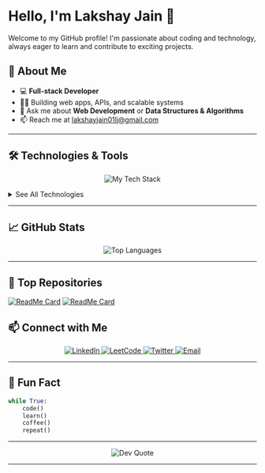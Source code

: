 # Hello, I'm Lakshay Jain 👋

Welcome to my GitHub profile! I'm passionate about coding and technology, always eager to learn and contribute to exciting projects.


## 🚀 About Me

- 💻 **Full-stack Developer**
- 👨‍💻 Building web apps, APIs, and scalable systems
- 💬 Ask me about **Web Development** or **Data Structures & Algorithms**
- 📫 Reach me at [lakshayjain01lj@gmail.com](mailto:lakshayjain01lj@gmail.com)

---

## 🛠️ Technologies & Tools

<p align="center">
  <img src="https://skillicons.dev/icons?i=html,css,js,ts,react,nextjs,tailwind,nodejs,express,java,mongodb,postgres,prisma,docker,aws,vercel,netlify,github,git,clerk" alt="My Tech Stack" />
</p>

<details>
  <summary>See All Technologies</summary>
  
  <p align="center">
    <img src="https://img.shields.io/badge/-HTML5-E34F26?style=for-the-badge&logo=html5&logoColor=white" alt="HTML5"/>
    <img src="https://img.shields.io/badge/-CSS3-1572B6?style=for-the-badge&logo=css3&logoColor=white" alt="CSS3"/>
    <img src="https://img.shields.io/badge/-JavaScript-F7DF1E?style=for-the-badge&logo=javascript&logoColor=black" alt="JavaScript"/>
    <img src="https://img.shields.io/badge/-TypeScript-007ACC?style=for-the-badge&logo=typescript&logoColor=white" alt="TypeScript"/>
    <img src="https://img.shields.io/badge/-React-61DAFB?style=for-the-badge&logo=react&logoColor=black" alt="React"/>
    <img src="https://img.shields.io/badge/-Next.js-000000?style=for-the-badge&logo=next.js&logoColor=white" alt="Next.js"/>
    <img src="https://img.shields.io/badge/-Tailwind%20CSS-38B2AC?style=for-the-badge&logo=tailwind-css&logoColor=white" alt="Tailwind CSS"/>
    <img src="https://img.shields.io/badge/-Node.js-339933?style=for-the-badge&logo=node.js&logoColor=white" alt="Node.js"/>
    <img src="https://img.shields.io/badge/-Express-000000?style=for-the-badge&logo=express&logoColor=white" alt="Express"/>
    <img src="https://img.shields.io/badge/-Java-007396?style=for-the-badge&logo=java&logoColor=white" alt="Java"/>
    <img src="https://img.shields.io/badge/-Hono-FF5733?style=for-the-badge&logo=hono&logoColor=white" alt="Hono"/>
    <img src="https://img.shields.io/badge/-MongoDB-47A248?style=for-the-badge&logo=mongodb&logoColor=white" alt="MongoDB"/>
    <img src="https://img.shields.io/badge/-PostgreSQL-336791?style=for-the-badge&logo=postgresql&logoColor=white" alt="PostgreSQL"/>
    <img src="https://img.shields.io/badge/-Prisma-2D3748?style=for-the-badge&logo=prisma&logoColor=white" alt="Prisma ORM"/>
    <img src="https://img.shields.io/badge/-Drizzle%20ORM-2E86AB?style=for-the-badge&logo=drizzle&logoColor=white" alt="Drizzle ORM"/>
    <img src="https://img.shields.io/badge/-AWS-232F3E?style=for-the-badge&logo=amazon-aws&logoColor=white" alt="AWS"/>
    <img src="https://img.shields.io/badge/-Vercel-000000?style=for-the-badge&logo=vercel&logoColor=white" alt="Vercel"/>
    <img src="https://img.shields.io/badge/-Netlify-00C7B7?style=for-the-badge&logo=netlify&logoColor=white" alt="Netlify"/>
    <img src="https://img.shields.io/badge/-Docker-2496ED?style=for-the-badge&logo=docker&logoColor=white" alt="Docker"/>
    <img src="https://img.shields.io/badge/-GitHub-181717?style=for-the-badge&logo=github&logoColor=white" alt="GitHub"/>
    <img src="https://img.shields.io/badge/-Clerk-3E3E3E?style=for-the-badge&logo=clerk&logoColor=white" alt="Clerk"/>
    <img src="https://img.shields.io/badge/-ImageKit-01B671?style=for-the-badge&logo=imagekit&logoColor=white" alt="ImageKit"/>
  </p>
</details>

---

## 📈 GitHub Stats

<div align="center">
  <img src="https://github-readme-stats.vercel.app/api/top-langs/?username=LakshayJ17&layout=compact&theme=radical&hide_border=true" alt="Top Languages" />
</div>

---

## 🌟 Top Repositories

[![ReadMe Card](https://github-readme-stats.vercel.app/api/pin/?username=LakshayJ17&repo=paytm-app&theme=radical)](https://github.com/LakshayJ17/paytm-app)
[![ReadMe Card](https://github-readme-stats.vercel.app/api/pin/?username=LakshayJ17&repo=medium-blog-website&theme=radical)](https://github.com/LakshayJ17/medium-blog-website)



## 📫 Connect with Me

<p align="center">
  <a href="https://www.linkedin.com/in/lakshayj17">
    <img src="https://img.shields.io/badge/-LinkedIn-0077B5?style=for-the-badge&logo=linkedin&logoColor=white" alt="LinkedIn"/>
  </a>
  <a href="https://leetcode.com/u/meLaksh17/">
    <img src="https://img.shields.io/badge/-LeetCode-FFA116?style=for-the-badge&logo=leetcode&logoColor=white" alt="LeetCode"/>
  </a>
  <a href="https://twitter.com/lakshcode">
    <img src="https://img.shields.io/badge/-Twitter-1DA1F2?style=for-the-badge&logo=twitter&logoColor=white" alt="Twitter"/>
  </a>
  <a href="mailto:lakshayjain01lj@gmail.com">
    <img src="https://img.shields.io/badge/-Email-EA4335?style=for-the-badge&logo=gmail&logoColor=white" alt="Email"/>
  </a>
</p>

---

## 🧩 Fun Fact

```python
while True:
    code()
    learn()
    coffee()
    repeat()
```

---

<div align="center">
  <img src="https://quotes-github-readme.vercel.app/api?type=horizontal&theme=radical" alt="Dev Quote" />
</div>

---
